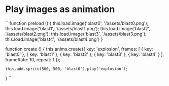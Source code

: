 # Play images as animation
``
function preload ()
{
    this.load.image('blast0', '/assets/blast0.png');
    this.load.image('blast1', '/assets/blast1.png');
    this.load.image('blast2', '/assets/blast2.png');
    this.load.image('blast3', '/assets/blast3.png');
    this.load.image('blast4', '/assets/blast4.png')
}

function create ()
{
    this.anims.create({
        key: 'explosion',
        frames: [
            { key: 'blast0' },
            { key: 'blast1' },
            { key: 'blast2' },
            { key: 'blast3' },
            { key: 'blast4' }
        ],
        frameRate: 10,
        repeat: 1
    });

    this.add.sprite(500, 500, 'blast0').play('explosion');
}
``
